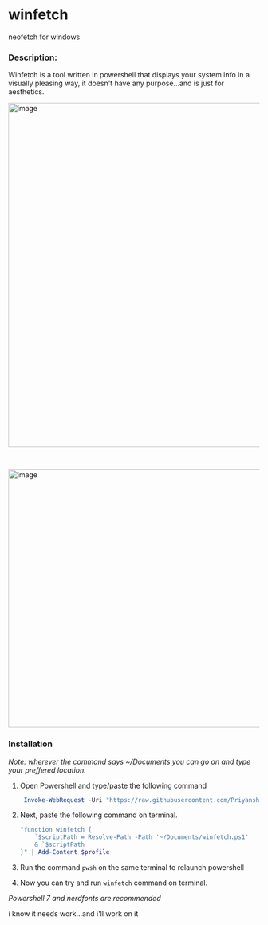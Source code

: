 # winfetch
neofetch for windows


### Description: 
Winfetch is a tool written in powershell that displays your system info in a visually pleasing way, it doesn't have any purpose...and is just for aesthetics.
 
<img width="690" alt="image" src="https://github.com/Priyanshu-1012/winfetch/assets/39450902/9e0f691f-ca80-43f8-83c2-6a4ba6412303">

‎ 
‎ 



<img width="517" alt="image" src="https://github.com/Priyanshu-1012/winfetch/assets/39450902/fc2ea60b-7a75-474f-9183-53e9c8684da5">

### Installation

_Note: wherever the command says ~/Documents you can go on and type your preffered location._

1. Open Powershell and type/paste the following command
   ```powershell
    Invoke-WebRequest -Uri "https://raw.githubusercontent.com/Priyanshu-1012/winfetch/master/winfetch.ps1" | Select-Object -ExpandProperty Content | Out-File -FilePath ~/Documents/winfetch.ps1 -Encoding UTF8
   ```
2. Next, paste the following command on terminal.
   ```powershell
   "function winfetch {
       `$scriptPath = Resolve-Path -Path '~/Documents/winfetch.ps1'
       & `$scriptPath
   }" | Add-Content $profile
   ```
   
3. Run the command ```pwsh``` on the same terminal to relaunch powershell
4. Now you can try and run ```winfetch``` command on terminal.

*Powershell 7 and nerdfonts are recommended*


i know it needs work...and i'll work on it

